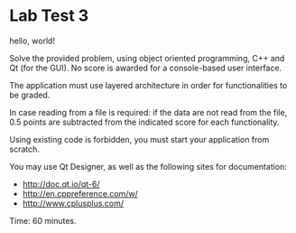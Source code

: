 # Lab Test 3

hello, world!

Solve the provided problem, using object oriented programming, C++ and Qt (for the GUI). No score is awarded for a console-based user interface.

The application must use layered architecture in order for functionalities to be graded.

In case reading from a file is required: if the data are not read from the file, 0.5 points are subtracted from the indicated score for each functionality.

Using existing code is forbidden, you must start your application from scratch.

You may use Qt Designer, as well as the following sites for documentation:

- http://doc.qt.io/qt-6/
- http://en.cppreference.com/w/
- http://www.cplusplus.com/

Time: 60 minutes.
